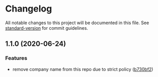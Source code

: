 # Changelog

All notable changes to this project will be documented in this file. See [standard-version](https://github.com/conventional-changelog/standard-version) for commit guidelines.

## 1.1.0 (2020-06-24)


### Features

* remove company name from this repo due to strict policy ([b730bf2](https://github.com/towry/qxjs-cli/commit/b730bf2))
